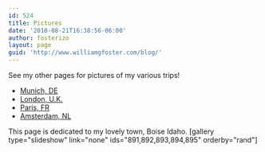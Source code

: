 ```yaml
---
id: 524
title: Pictures
date: '2010-08-21T16:38:56-06:00'
author: fosterizo
layout: page
guid: 'http://www.williamgfoster.com/blog/'
---
```


See my other pages for pictures of my various trips!
<ul>
    <li><a href="http://fosteri.zone/pictures/munich/">Munich, DE</a></li>
    <li><a href="http://fosteri.zone/pictures/london/">London, U.K.</a></li>
    <li><a href="http://fosteri.zone/pictures/paris/">Paris, FR</a></li>
    <li><a href="http://fosteri.zone/pictures/amsterdam/">Amsterdam, NL</a></li>
</ul>
This page is dedicated to my lovely town, Boise Idaho.
[gallery type="slideshow" link="none" ids="891,892,893,894,895" orderby="rand"]